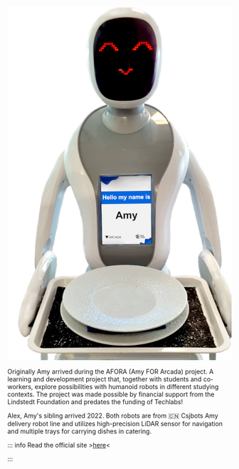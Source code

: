 ![amy_transparent_edit.png](../images/amy_transparent_edit.png)

Originally Amy arrived during the AFORA (Amy FOR Arcada) project. A learning and development project that, together with students and co-workers, explore possibilities with humanoid robots in different studying contexts. The project was made possible by financial support from the Lindstedt Foundation and predates the funding of Techlabs!

Alex, Amy's sibling arrived 2022. Both robots are from 🇨🇳 Csjbots Amy delivery robot line and utilizes high-precision LiDAR sensor for navigation and multiple trays for carrying dishes in catering.

::: info
Read the official site >[here](https://www.csjbot.net/amy-product/)<

:::